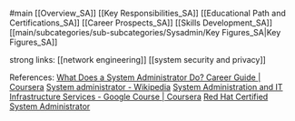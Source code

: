#main
[[Overview_SA]]
[[Key Responsibilities_SA]]
[[Educational Path and Certifications_SA]]
[[Career Prospects_SA]]
[[Skills Development_SA]]
[[main/subcategories/sub-subcategories/Sysadmin/Key Figures_SA|Key Figures_SA]]

strong links:
[[network engineering]]
[[system security and privacy]]



References:
[What Does a System Administrator Do? Career Guide | Coursera](https://www.coursera.org/articles/what-is-a-system-administrator-a-career-guide)
[System administrator - Wikipedia](https://en.wikipedia.org/wiki/System_administrator)
[System Administration and IT Infrastructure Services - Google Course | Coursera](https://www.coursera.org/learn/system-administration-it-infrastructure-services)
[Red Hat Certified System Administrator](https://www.redhat.com/en/services/certification/rhcsa)

